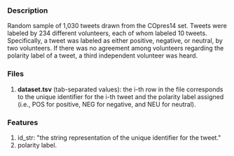 ### Description
Random sample of 1,030 tweets drawn from the COpres14 set. Tweets were labeled by 234 different volunteers, each of whom labeled 10 tweets. Specifically, a tweet was labeled as either positive, negative, or neutral, by two volunteers. If there was no agreement among volunteers regarding the polarity label of a tweet, a third independent volunteer was heard.

### Files
1. **dataset.tsv** (tab-separated values): the i-th row in the file corresponds to the unique identifier for the i-th tweet and the polarity label assigned (i.e., POS for positive, NEG for negative, and NEU for neutral).

### Features
1. id_str: "the string representation of the unique identifier for the tweet."
2. polarity label.

